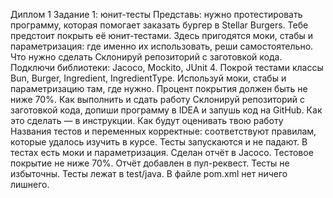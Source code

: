 Диплом 1
Задание 1: юнит-тесты
Представь: нужно протестировать программу, которая помогает заказать бургер в Stellar Burgers. Тебе предстоит покрыть её юнит-тестами. 
Здесь пригодятся моки, стабы и параметризация: где именно их использовать, реши самостоятельно.
Что нужно сделать
Склонируй репозиторий с заготовкой кода.
Подключи библиотеки: Jacoco, Mockito, JUnit 4.
Покрой тестами классы Bun, Burger, Ingredient, IngredientType. Используй моки, стабы и параметризацию там, где нужно.
Процент покрытия должен быть не ниже 70%.
Как выполнить и сдать работу
Склонируй репозиторий с заготовкой кода, допиши программу в IDEA и запушь код на GitHub. Как это сделать — в инструкции.
Как будут оценивать твою работу
Названия тестов и переменных корректные: соответствуют правилам, которые удалось изучить в курсе.
Тесты запускаются и не падают.
В тестах есть моки и параметризация.
Сделан отчёт в Jacoco. Тестовое покрытие не ниже 70%. Отчёт добавлен в пул-реквест.
Тесты не избыточны.
Тесты лежат в test/java.
В файле pom.xml нет ничего лишнего.
